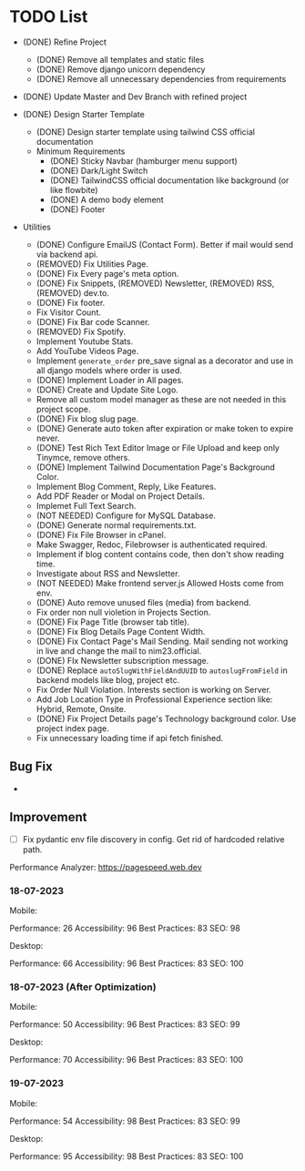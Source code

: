 # TODO List

- (DONE) Refine Project

  - (DONE) Remove all templates and static files
  - (DONE) Remove django unicorn dependency
  - (DONE) Remove all unnecessary dependencies from requirements

- (DONE) Update Master and Dev Branch with refined project

- (DONE) Design Starter Template

  - (DONE) Design starter template using tailwind CSS official documentation
  - Minimum Requirements
    - (DONE) Sticky Navbar (hamburger menu support)
    - (DONE) Dark/Light Switch
    - (DONE) TailwindCSS official documentation like background (or like flowbite)
    - (DONE) A demo body element
    - (DONE) Footer

- Utilities

  - (DONE) Configure EmailJS (Contact Form). Better if mail would send via backend api.
  - (REMOVED) Fix Utilities Page.
  - (DONE) Fix Every page's meta option.
  - (DONE) Fix Snippets, (REMOVED) Newsletter, (REMOVED) RSS, (REMOVED) dev.to.
  - (DONE) Fix footer.
  - Fix Visitor Count.
  - (DONE) Fix Bar code Scanner.
  - (REMOVED) Fix Spotify.
  - Implement Youtube Stats.
  - Add YouTube Videos Page.
  - Implement `generate_order` pre_save signal as a decorator and use in all django models where order is used.
  - (DONE) Implement Loader in All pages.
  - (DONE) Create and Update Site Logo.
  - Remove all custom model manager as these are not needed in this project scope.
  - (DONE) Fix blog slug page.
  - (DONE) Generate auto token after expiration or make token to expire never.
  - (DONE) Test Rich Text Editor Image or File Upload and keep only Tinymce, remove others.
  - (DONE) Implement Tailwind Documentation Page's Background Color.
  - Implement Blog Comment, Reply, Like Features.
  - Add PDF Reader or Modal on Project Details.
  - Implemet Full Text Search.
  - (NOT NEEDED) Configure for MySQL Database.
  - (DONE) Generate normal requirements.txt.
  - (DONE) Fix File Browser in cPanel.
  - Make Swagger, Redoc, Filebrowser is authenticated required.
  - Implement if blog content contains code, then don't show reading time.
  - Investigate about RSS and Newsletter.
  - (NOT NEEDED) Make frontend server.js Allowed Hosts come from env.
  - (DONE) Auto remove unused files (media) from backend.
  - Fix order non null violetion in Projects Section.
  - (DONE) Fix Page Title (browser tab title).
  - (DONE) Fix Blog Details Page Content Width.
  - (DONE) Fix Contact Page's Mail Sending. Mail sending not working in live and change the mail to nim23.official.
  - (DONE) FIx Newsletter subscription message.
  - (DONE) Replace `autoSlugWithFieldAndUUID` to `autoslugFromField` in backend models like blog, project etc.
  - Fix Order Null Violation. Interests section is working on Server.
  - Add Job Location Type in Professional Experience section like: Hybrid, Remote, Onsite.
  - (DONE) Fix Project Details page's Technology background color. Use project index page.
  - Fix unnecessary loading time if api fetch finished.

## Bug Fix

-

## Improvement

- [ ] Fix pydantic env file discovery in config. Get rid of hardcoded relative path.

Performance Analyzer: <https://pagespeed.web.dev>

### 18-07-2023

Mobile:

Performance: 26
Accessibility: 96
Best Practices: 83
SEO: 98

Desktop:

Performance: 66
Accessibility: 96
Best Practices: 83
SEO: 100

### 18-07-2023 (After Optimization)

Mobile:

Performance: 50
Accessibility: 96
Best Practices: 83
SEO: 99

Desktop:

Performance: 70
Accessibility: 96
Best Practices: 83
SEO: 100

### 19-07-2023

Mobile:

Performance: 54
Accessibility: 98
Best Practices: 83
SEO: 99

Desktop:

Performance: 95
Accessibility: 98
Best Practices: 83
SEO: 100
